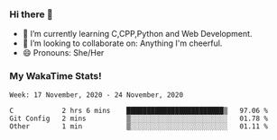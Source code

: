 ### Hi there 👋

- 🌱 I’m currently learning C,CPP,Python and Web Development.
- 👯 I’m looking to collaborate on: Anything I'm cheerful.
- 😄 Pronouns: She/Her

### My WakaTime Stats!

<!--START_SECTION:waka-->
```text
Week: 17 November, 2020 - 24 November, 2020

C            2 hrs 6 mins    ████████████████████████▒   97.06 % 
Git Config   2 mins          ▒░░░░░░░░░░░░░░░░░░░░░░░░   01.78 % 
Other        1 min           ▒░░░░░░░░░░░░░░░░░░░░░░░░   01.11 % 
```
<!--END_SECTION:waka-->
